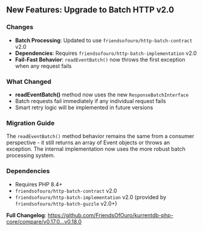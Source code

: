 ## New Features: Upgrade to Batch HTTP v2.0

### Changes
- **Batch Processing**: Updated to use `friendsofouro/http-batch-contract` v2.0
- **Dependencies**: Requires `friendsofouro/http-batch-implementation` v2.0
- **Fail-Fast Behavior**: `readEventBatch()` now throws the first exception when any request fails

### What Changed
- **readEventBatch()** method now uses the new `ResponseBatchInterface`
- Batch requests fail immediately if any individual request fails
- Smart retry logic will be implemented in future versions

### Migration Guide
The `readEventBatch()` method behavior remains the same from a consumer perspective - it still returns an array of Event objects or throws an exception. The internal implementation now uses the more robust batch processing system.

### Dependencies
- Requires PHP 8.4+
- `friendsofouro/http-batch-contract` v2.0
- `friendsofouro/http-batch-implementation` v2.0 (provided by `friendsofouro/http-batch-guzzle` v2.0+)

**Full Changelog**: https://github.com/FriendsOfOuro/kurrentdb-php-core/compare/v0.17.0...v0.18.0